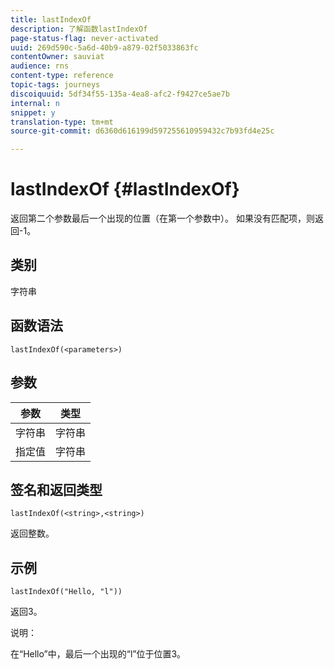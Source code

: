 ```yaml
---
title: lastIndexOf
description: 了解函数lastIndexOf
page-status-flag: never-activated
uuid: 269d590c-5a6d-40b9-a879-02f5033863fc
contentOwner: sauviat
audience: rns
content-type: reference
topic-tags: journeys
discoiquuid: 5df34f55-135a-4ea8-afc2-f9427ce5ae7b
internal: n
snippet: y
translation-type: tm+mt
source-git-commit: d6360d616199d597255610959432c7b93fd4e25c

---
```



# lastIndexOf {#lastIndexOf}

返回第二个参数最后一个出现的位置（在第一个参数中）。 如果没有匹配项，则返回-1。

## 类别

字符串

## 函数语法

`lastIndexOf(<parameters>)`

## 参数

| 参数 | 类型 |
|-----------|------------------|
| 字符串 | 字符串 |
| 指定值 | 字符串 |

## 签名和返回类型

`lastIndexOf(<string>,<string>)`

返回整数。

## 示例

`lastIndexOf("Hello, "l"))`

返回3。

说明：

在“Hello”中，最后一个出现的“l”位于位置3。
